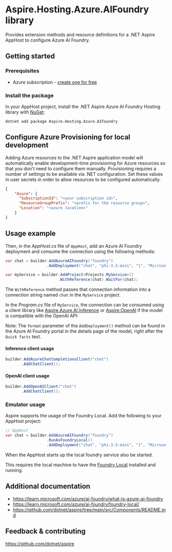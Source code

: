 # Aspire.Hosting.Azure.AIFoundry library

Provides extension methods and resource definitions for a .NET Aspire AppHost to configure Azure AI Foundry.

## Getting started

### Prerequisites

- Azure subscription - [create one for free](https://azure.microsoft.com/free/)

### Install the package

In your AppHost project, install the .NET Aspire Azure AI Foundry Hosting library with [NuGet](https://www.nuget.org):

```dotnetcli
dotnet add package Aspire.Hosting.Azure.AIFoundry
```

## Configure Azure Provisioning for local development

Adding Azure resources to the .NET Aspire application model will automatically enable development-time provisioning
for Azure resources so that you don't need to configure them manually. Provisioning requires a number of settings
to be available via .NET configuration. Set these values in user secrets in order to allow resources to be configured
automatically.

```json
{
    "Azure": {
      "SubscriptionId": "<your subscription id>",
      "ResourceGroupPrefix": "<prefix for the resource group>",
      "Location": "<azure location>"
    }
}
```

## Usage example

Then, in the _AppHost.cs_ file of `AppHost`, add an Azure AI Foundry deployment and consume the connection using the following methods:

```csharp
var chat = builder.AddAzureAIFoundry("foundry")
                  .AddDeployment("chat", "phi-3.5-mini", "1", "Microsoft");

var myService = builder.AddProject<Projects.MyService>()
                       .WithReference(chat).WaitFor(chat);
```

The `WithReference` method passes that connection information into a connection string named `chat` in the `MyService` project.

In the _Program.cs_ file of `MyService`, the connection can be consumed using a client library like [Aspire.Azure.AI.Inference](https://www.nuget.org/packages/Aspire.Azure.AI.Inference) or [Aspire.OpenAI](https://www.nuget.org/packages/Aspire.OpenAI) if the model is compatible with the OpenAI API:

Note: The `format` parameter of the `AddDeployment()` method can be found in the Azure AI Foundry portal in the details
page of the model, right after the `Quick facts` text.

#### Inference client usage
```csharp
builder.AddAzureChatCompletionsClient("chat")
       .AddChatClient();
```

#### OpenAI client usage
```csharp
builder.AddOpenAIClient("chat")
       .AddChatClient();
```

### Emulator usage

Aspire supports the usage of the Foundry Local. Add the following to your AppHost project:

```csharp
// AppHost
var chat = builder.AddAzureAIFoundry("foundry")
                  .RunAsFoundryLocal()
                  .AddDeployment("chat", "phi-3.5-mini", "1", "Microsoft");
```

When the AppHost starts up the local foundry service also be started.

This requires the local machine to have the [Foundry Local](https://learn.microsoft.com/azure/ai-foundry/foundry-local/get-started) installed and running.

## Additional documentation

* https://learn.microsoft.com/azure/ai-foundry/what-is-azure-ai-foundry
* https://learn.microsoft.com/azure/ai-foundry/foundry-local/
* https://github.com/dotnet/aspire/tree/main/src/Components/README.md

## Feedback & contributing

https://github.com/dotnet/aspire
